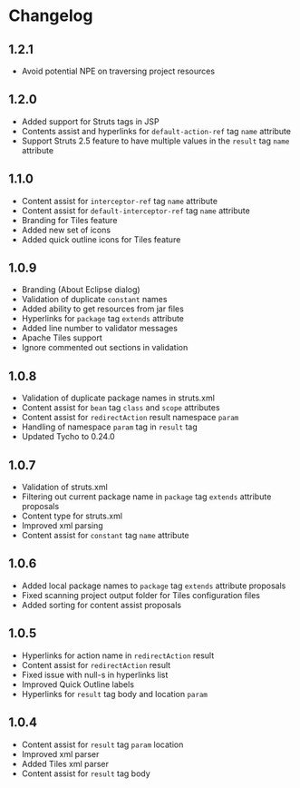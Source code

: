 # Changelog

## 1.2.1

* Avoid potential NPE on traversing project resources

## 1.2.0

* Added support for Struts tags in JSP
* Contents assist and hyperlinks for `default-action-ref` tag `name` attribute
* Support Struts 2.5 feature to have multiple values in the `result` tag `name` attribute

## 1.1.0

* Content assist for `interceptor-ref` tag `name` attribute
* Content assist for `default-interceptor-ref` tag `name` attribute
* Branding for Tiles feature
* Added new set of icons
* Added quick outline icons for Tiles feature

## 1.0.9

* Branding (About Eclipse dialog)
* Validation of duplicate `constant` names
* Added ability to get resources from jar files
* Hyperlinks for `package` tag `extends` attribute
* Added line number to validator messages
* Apache Tiles support
* Ignore commented out sections in validation

## 1.0.8

* Validation of duplicate package names in struts.xml
* Content assist for `bean` tag `class` and `scope` attributes
* Content assist for `redirectAction` result namespace `param`
* Handling of namespace `param` tag in `result` tag
* Updated Tycho to 0.24.0

## 1.0.7

* Validation of struts.xml
* Filtering out current package name in `package` tag `extends` attribute proposals
* Content type for struts.xml
* Improved xml parsing
* Content assist for `constant` tag `name` attribute

## 1.0.6

* Added local package names to `package` tag `extends` attribute proposals
* Fixed scanning project output folder for Tiles configuration files
* Added sorting for content assist proposals

## 1.0.5

* Hyperlinks for action name in `redirectAction` result
* Content assist for `redirectAction` result
* Fixed issue with null-s in hyperlinks list
* Improved Quick Outline labels
* Hyperlinks for `result` tag body and location `param`

## 1.0.4

* Content assist for `result` tag `param` location
* Improved xml parser
* Added Tiles xml parser
* Content assist for `result` tag body
